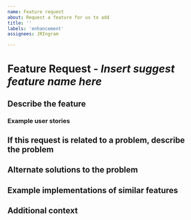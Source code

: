 ```yaml
---
name: Feature request
about: Request a feature for us to add
title: ''
labels: 'enhancement'
assignees: JRIngram

---
```


# Feature Request - *Insert suggest feature name here*
## Describe the feature
<!-- 
    A clear and concise description of the feature.
-->

### Example user stories
<!-- 
    By adding some user stories, the feature is easier to test and analyse.

    e.g.

    As a <role>,
    I would like to be able to <capability>, 
    So that <receive benefit>
-->

## If this request is related to a problem, describe the problem
<!-- 
    A clear and concise description of what the problem is.
    I'm frustrated that / when [...] 
-->

## Alternate solutions to the problem
<!-- 
    A clear and concise description of any alternative solutions that would have the same effect.

    Please do some analysis of the alternate solutions and explain why they aren't best suited here.
-->

## Example implementations of similar features
<!--
    If possible, please show / link to some example implementations of the proposed feature or similar features.
-->

## Additional context
<!-- 
    Add any other information about the feature, such as screenshots / mockups / pseudocode may be useful to place here.
    
    Remember the more information, the more the community can help.
 -->
